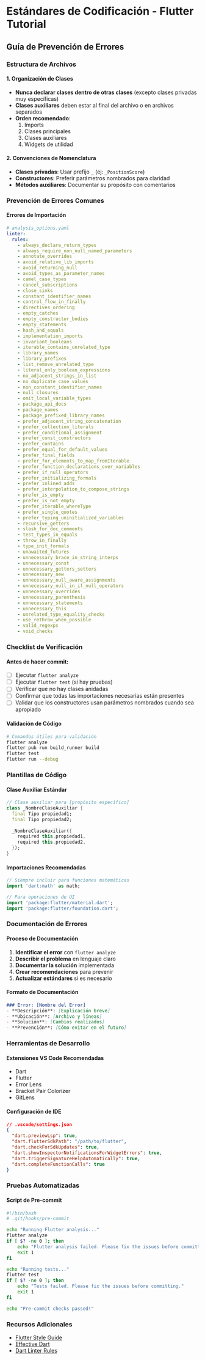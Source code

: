 # Estándares de Codificación - Flutter Tutorial

## Guía de Prevención de Errores

### Estructura de Archivos

#### 1. Organización de Clases
- **Nunca declarar clases dentro de otras clases** (excepto clases privadas muy específicas)
- **Clases auxiliares** deben estar al final del archivo o en archivos separados
- **Orden recomendado**:
  1. Imports
  2. Clases principales
  3. Clases auxiliares
  4. Widgets de utilidad

#### 2. Convenciones de Nomenclatura
- **Clases privadas**: Usar prefijo `_` (ej: `_PositionScore`)
- **Constructores**: Preferir parámetros nombrados para claridad
- **Métodos auxiliares**: Documentar su propósito con comentarios

### Prevención de Errores Comunes

#### Errores de Importación
```yaml
# analysis_options.yaml
linter:
  rules:
    - always_declare_return_types
    - always_require_non_null_named_parameters
    - annotate_overrides
    - avoid_relative_lib_imports
    - avoid_returning_null
    - avoid_types_as_parameter_names
    - camel_case_types
    - cancel_subscriptions
    - close_sinks
    - constant_identifier_names
    - control_flow_in_finally
    - directives_ordering
    - empty_catches
    - empty_constructor_bodies
    - empty_statements
    - hash_and_equals
    - implementation_imports
    - invariant_booleans
    - iterable_contains_unrelated_type
    - library_names
    - library_prefixes
    - list_remove_unrelated_type
    - literal_only_boolean_expressions
    - no_adjacent_strings_in_list
    - no_duplicate_case_values
    - non_constant_identifier_names
    - null_closures
    - omit_local_variable_types
    - package_api_docs
    - package_names
    - package_prefixed_library_names
    - prefer_adjacent_string_concatenation
    - prefer_collection_literals
    - prefer_conditional_assignment
    - prefer_const_constructors
    - prefer_contains
    - prefer_equal_for_default_values
    - prefer_final_fields
    - prefer_for_elements_to_map_fromIterable
    - prefer_function_declarations_over_variables
    - prefer_if_null_operators
    - prefer_initializing_formals
    - prefer_inlined_adds
    - prefer_interpolation_to_compose_strings
    - prefer_is_empty
    - prefer_is_not_empty
    - prefer_iterable_whereType
    - prefer_single_quotes
    - prefer_typing_uninitialized_variables
    - recursive_getters
    - slash_for_doc_comments
    - test_types_in_equals
    - throw_in_finally
    - type_init_formals
    - unawaited_futures
    - unnecessary_brace_in_string_interps
    - unnecessary_const
    - unnecessary_getters_setters
    - unnecessary_new
    - unnecessary_null_aware_assignments
    - unnecessary_null_in_if_null_operators
    - unnecessary_overrides
    - unnecessary_parenthesis
    - unnecessary_statements
    - unnecessary_this
    - unrelated_type_equality_checks
    - use_rethrow_when_possible
    - valid_regexps
    - void_checks
```

### Checklist de Verificación

#### Antes de hacer commit:
- [ ] Ejecutar `flutter analyze`
- [ ] Ejecutar `flutter test` (si hay pruebas)
- [ ] Verificar que no hay clases anidadas
- [ ] Confirmar que todas las importaciones necesarias están presentes
- [ ] Validar que los constructores usan parámetros nombrados cuando sea apropiado

#### Validación de Código
```bash
# Comandos útiles para validación
flutter analyze
flutter pub run build_runner build
flutter test
flutter run --debug
```

### Plantillas de Código

#### Clase Auxiliar Estándar
```dart
// Clase auxiliar para [propósito específico]
class _NombreClaseAuxiliar {
  final Tipo propiedad1;
  final Tipo propiedad2;
  
  _NombreClaseAuxiliar({
    required this.propiedad1,
    required this.propiedad2,
  });
}
```

#### Importaciones Recomendadas
```dart
// Siempre incluir para funciones matemáticas
import 'dart:math' as math;

// Para operaciones de UI
import 'package:flutter/material.dart';
import 'package:flutter/foundation.dart';
```

### Documentación de Errores

#### Proceso de Documentación
1. **Identificar el error** con `flutter analyze`
2. **Describir el problema** en lenguaje claro
3. **Documentar la solución** implementada
4. **Crear recomendaciones** para prevenir
5. **Actualizar estándares** si es necesario

#### Formato de Documentación
```markdown
### Error: [Nombre del Error]
- **Descripción**: [Explicación breve]
- **Ubicación**: [Archivo y líneas]
- **Solución**: [Cambios realizados]
- **Prevención**: [Cómo evitar en el futuro]
```

### Herramientas de Desarrollo

#### Extensiones VS Code Recomendadas
- Dart
- Flutter
- Error Lens
- Bracket Pair Colorizer
- GitLens

#### Configuración de IDE
```json
// .vscode/settings.json
{
  "dart.previewLsp": true,
  "dart.flutterSdkPath": "/path/to/flutter",
  "dart.checkForSdkUpdates": true,
  "dart.showInspectorNotificationsForWidgetErrors": true,
  "dart.triggerSignatureHelpAutomatically": true,
  "dart.completeFunctionCalls": true
}
```

### Pruebas Automatizadas

#### Script de Pre-commit
```bash
#!/bin/bash
# .git/hooks/pre-commit

echo "Running Flutter analysis..."
flutter analyze
if [ $? -ne 0 ]; then
    echo "Flutter analysis failed. Please fix the issues before committing."
    exit 1
fi

echo "Running tests..."
flutter test
if [ $? -ne 0 ]; then
    echo "Tests failed. Please fix the issues before committing."
    exit 1
fi

echo "Pre-commit checks passed!"
```

### Recursos Adicionales

- [Flutter Style Guide](https://github.com/flutter/flutter/wiki/Style-guide-for-Flutter-repo)
- [Effective Dart](https://dart.dev/guides/language/effective-dart)
- [Dart Linter Rules](https://dart-lang.github.io/linter/lints/)